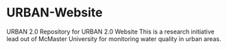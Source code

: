 # URBAN-Website
URBAN 2.0
Repository for URBAN 2.0 Website
This is a research initiative lead out of McMaster University for monitoring water quality in urban areas.
